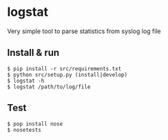 logstat
===============

Very simple tool to parse statistics from syslog log file

## Install & run

```
$ pip install -r src/requirements.txt
$ python src/setup.py (install|develop)
$ logstat -h
$ logstat /path/to/log/file
```

## Test

```
$ pop install nose
$ nosetests
```
